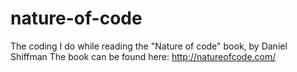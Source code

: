nature-of-code
==============

The coding I do while reading the "Nature of code" book, by Daniel Shiffman
The book can be found here: http://natureofcode.com/
